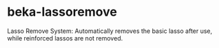 # beka-lassoremove
 Lasso Remove System: Automatically removes the basic lasso after use, while reinforced lassos are not removed.
